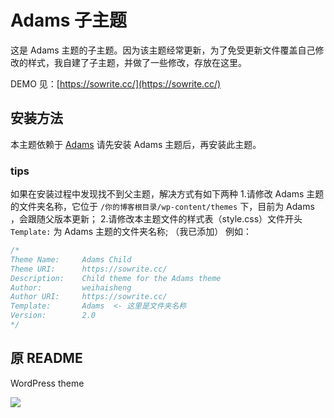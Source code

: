 # Adams 子主题

这是 Adams 主题的子主题。因为该主题经常更新，为了免受更新文件覆盖自己修改的样式，我自建了子主题，并做了一些修改，存放在这里。

DEMO 见：[https://sowrite.cc/](https://sowrite.cc/)

## 安装方法
本主题依赖于 [Adams](https://biji.io/2017/4905.html)
请先安装 Adams 主题后，再安装此主题。

### tips
如果在安装过程中发现找不到父主题，解决方式有如下两种
1.请修改 Adams 主题的文件夹名称，它位于 `/你的博客根目录/wp-content/themes` 下，目前为 Adams ，会跟随父版本更新；
2.请修改本主题文件的样式表（style.css）文件开头 `Template:` 为 Adams 主题的文件夹名称; （我已添加）
例如：

```css
/*
Theme Name:     Adams Child
Theme URI:      https://sowrite.cc/
Description:    Child theme for the Adams theme 
Author:         weihaisheng
Author URI:     https://sowrite.cc/
Template:       Adams  <- 这里是文件夹名称
Version:        2.0
*/
```


## 原 README

WordPress theme

![](https://ws3.sinaimg.cn/large/006tKfTcgy1fgrd9wym5xj31950qwacw.jpg)
